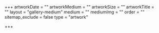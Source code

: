 +++
artworkDate = ""
artworkMedium = ""
artworkSize = ""
artworkTitle = ""
layout = "gallery-medium"
medium = ""
mediumImg = ""
order = ""
sitemap_exclude = false
type = "artwork"

+++
